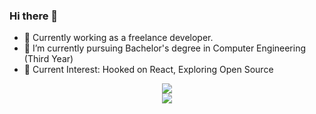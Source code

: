### Hi there 👋

- 🔭 Currently working as a freelance developer.
- 🌱 I’m currently pursuing Bachelor's degree in Computer Engineering (Third Year)
- 📖 Current Interest: Hooked on React, Exploring Open Source

<center><img src="https://github-readme-stats.vercel.app/api/top-langs/?username=anujjoshi63&count_private=true&theme=react&hide_border=1" /></center>
<center><img src="https://github-readme-stats.vercel.app/api?username=anujjoshi63&count_private=true&theme=react&hide_border=1" /></center>
